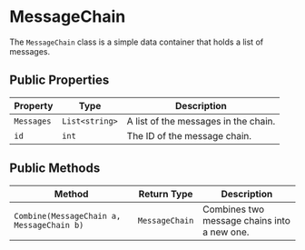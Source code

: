 # MessageChain

The `MessageChain` class is a simple data container that holds a list of messages.

## Public Properties

| Property | Type           | Description                                      |
| -------- | -------------- | ------------------------------------------------ |
| `Messages` | `List<string>` | A list of the messages in the chain.             |
| `id`     | `int`          | The ID of the message chain.                     |

## Public Methods

| Method                        | Return Type    | Description                                      |
| ----------------------------- | -------------- | ------------------------------------------------ |
| `Combine(MessageChain a, MessageChain b)` | `MessageChain` | Combines two message chains into a new one.      |
